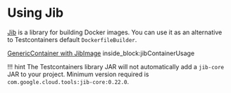 # Using Jib

[Jib](https://github.com/GoogleContainerTools/jib/tree/master/jib-core) is a library for building Docker images.
You can use it as an alternative to Testcontainers default `DockerfileBuilder`.

<!--codeinclude-->
[GenericContainer with JibImage](../../core/src/test/java/org/testcontainers/containers/JibTest.java) inside_block:jibContainerUsage
<!--/codeinclude-->

!!! hint
The Testcontainers library JAR will not automatically add a `jib-core` JAR to your project. Minimum version required is `com.google.cloud.tools:jib-core:0.22.0`.
